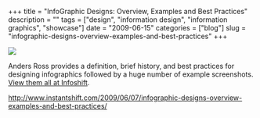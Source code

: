 +++
title = "InfoGraphic Designs: Overview, Examples and Best Practices"
description = ""
tags = ["design", "information design", "information graphics", "showcase"]
date = "2009-06-15"
categories = ["blog"]
slug = "infographic-designs-overview-examples-and-best-practices"
+++



  <div class="notebook-screenshot"><a href="http://www.instantshift.com/2009/06/07/infographic-designs-overview-examples-and-best-practices/"><img src="//media.konigi.com/bluga/wt4a366ba20a6c6_0.jpg"/></a></div><p>Anders Ross provides a definition, brief history, and best practices for designing infographics followed by a huge number of example screenshots. <a href="http://www.instantshift.com/2009/06/07/infographic-designs-overview-examples-and-best-practices/">View them all at Infoshift</a>.</p>
    
  <a href="http://www.instantshift.com/2009/06/07/infographic-designs-overview-examples-and-best-practices/">http://www.instantshift.com/2009/06/07/infographic-designs-overview-examples-and-best-practices/</a>
